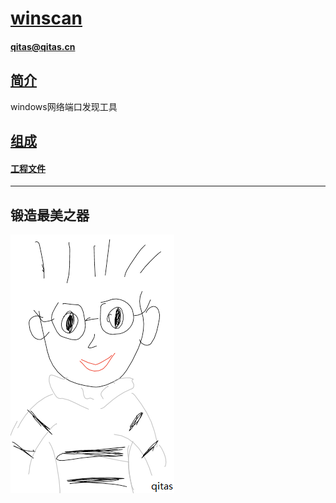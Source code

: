 # [winscan](https://github.com/qitas/winscan) 

#### qitas@qitas.cn

## [简介](https://github.com/Qitas/winscan/wiki)

windows网络端口发现工具

## [组成](qitas/)

#### [工程文件](project/)


---

## 锻造最美之器

[![sites](qitas/qitas.png)](http://www.qitas.cn)
